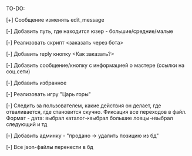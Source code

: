 TO-DO:

[+] Сообщение изменять edit_message

[-] Добавить путь, где находится юзер - большие/средние/малые

[-] Реализовать скрипт <заказать через бота>

[-] Добавить reply кнопку <Как заказать?>

[-] Добавить сообщение/кнопку с информацией о мастере (ссылки на соц.сети)

[-] Добавить избранное

[-] Реализовать игру "Царь горы"

[-] Следить за пользователем, какие действия он делает, где отваливается, где становится скучно. Фиксация все переходов в файл. Формат - дата: выбрал каталог->выбрал большие ловцы->выбрал следующий и тд

[-] Добавить админку - "продано -> удалить позицию из бд"

[-] Все json-файлы перенести в бд